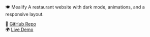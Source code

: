 🍽️ Mealify
A restaurant website with dark mode, animations, and a responsive layout.  

🔗 [GitHub Repo](https://github.com/MalakMohamed119/Mealify)  
🌍 [Live Demo](https://malakmohamed119.github.io/Mealify/)  

